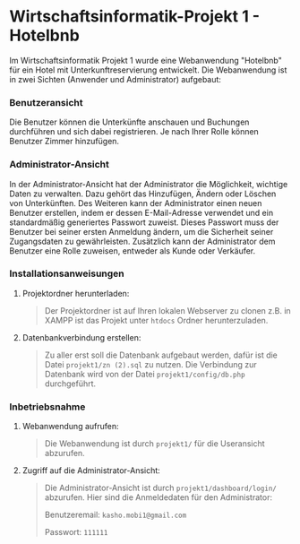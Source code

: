 # Wirtschaftsinformatik-Projekt 1 - Hotelbnb

Im Wirtschaftsinformatik Projekt 1 wurde eine Webanwendung "Hotelbnb" für ein Hotel mit Unterkunftreservierung entwickelt.
Die Webanwendung ist in zwei Sichten (Anwender und Administrator) aufgebaut:

### Benutzeransicht

Die Benutzer können die Unterkünfte anschauen und Buchungen durchführen und sich dabei registrieren.
Je nach Ihrer Rolle können Benutzer Zimmer hinzufügen.

### Administrator-Ansicht

In der Administrator-Ansicht hat der Administrator die Möglichkeit, wichtige Daten zu verwalten. Dazu gehört das Hinzufügen, Ändern oder Löschen von Unterkünften. Des Weiteren kann der Administrator einen neuen Benutzer erstellen, indem er dessen E-Mail-Adresse verwendet und ein standardmäßig generiertes Passwort zuweist. Dieses Passwort muss der Benutzer bei seiner ersten Anmeldung ändern, um die Sicherheit seiner Zugangsdaten zu gewährleisten. Zusätzlich kann der Administrator dem Benutzer eine Rolle zuweisen, entweder als Kunde oder Verkäufer.

### Installationsanweisungen

1. Projektordner herunterladen:
   > Der Projektordner ist auf Ihren lokalen Webserver zu clonen z.B. in XAMPP ist das Projekt unter `htdocs` Ordner herunterzuladen.
2. Datenbankverbindung erstellen:
   > Zu aller erst soll die Datenbank aufgebaut werden, dafür ist die Datei `projekt1/zn (2).sql` zu nutzen.
   > Die Verbindung zur Datenbank wird von der Datei `projekt1/config/db.php` durchgeführt.

### Inbetriebsnahme

1. Webanwendung aufrufen:

   > Die Webanwendung ist durch `projekt1/` für die Useransicht abzurufen.

2. Zugriff auf die Administrator-Ansicht:
   > Die Administrator-Ansicht ist durch `projekt1/dashboard/login/` abzurufen.
   > Hier sind die Anmeldedaten für den Administrator:
   >
   > Benutzeremail: `kasho.mobi1@gmail.com`
   >
   > Passwort: `111111`
